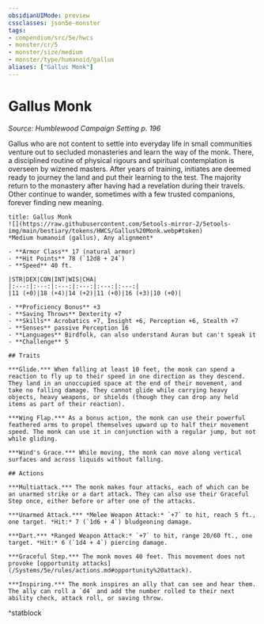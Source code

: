 ```yaml
---
obsidianUIMode: preview
cssclasses: json5e-monster
tags:
- compendium/src/5e/hwcs
- monster/cr/5
- monster/size/medium
- monster/type/humanoid/gallus
aliases: ["Gallus Monk"]
---
```

# Gallus Monk
*Source: Humblewood Campaign Setting p. 196*  

Gallus who are not content to settle into everyday life in small communities venture out to secluded monasteries and learn the way of the monk. There, a disciplined routine of physical rigours and spiritual contemplation is overseen by wizened masters. After years of training, initiates are deemed ready to journey the land and put their learning to the test. The majority return to the monastery after having had a revelation during their travels. Other continue to wander, sometimes with a few trusted companions, forever finding new meaning.

```ad-statblock
title: Gallus Monk
![](https://raw.githubusercontent.com/5etools-mirror-2/5etools-img/main/bestiary/tokens/HWCS/Gallus%20Monk.webp#token)
*Medium humanoid (gallus), Any alignment*

- **Armor Class** 17 (natural armor)
- **Hit Points** 78 (`12d8 + 24`)
- **Speed** 40 ft.

|STR|DEX|CON|INT|WIS|CHA|
|:---:|:---:|:---:|:---:|:---:|:---:|
|11 (+0)|18 (+4)|14 (+2)|11 (+0)|16 (+3)|10 (+0)|

- **Proficiency Bonus** +3
- **Saving Throws** Dexterity +7
- **Skills** Acrobatics +7, Insight +6, Perception +6, Stealth +7
- **Senses** passive Perception 16
- **Languages** Birdfolk, can also understand Auran but can't speak it
- **Challenge** 5

## Traits

***Glide.*** When falling at least 10 feet, the monk can spend a reaction to fly up to their speed in one direction as they descend. They land in an unoccupied space at the end of their movement, and take no falling damage. They cannot glide while carrying heavy objects, heavy weapons, or shields (though they can drop any held items as part of their reaction).

***Wing Flap.*** As a bonus action, the monk can use their powerful feathered arms to propel themselves upward up to half their movement speed. The monk can use it in conjunction with a regular jump, but not while gliding.

***Wind's Grace.*** While moving, the monk can move along vertical surfaces and across liquids without falling.

## Actions

***Multiattack.*** The monk makes four attacks, each of which can be an unarmed strike or a dart attack. They can also use their Graceful Step once, either before or after one of the attacks.

***Unarmed Attack.*** *Melee Weapon Attack:* `+7` to hit, reach 5 ft., one target. *Hit:* 7 (`1d6 + 4`) bludgeoning damage.

***Dart.*** *Ranged Weapon Attack:* `+7` to hit, range 20/60 ft., one target. *Hit:* 6 (`1d4 + 4`) piercing damage.

***Graceful Step.*** The monk moves 40 feet. This movement does not provoke [opportunity attacks](/Systems/5e/rules/actions.md#opportunity%20attack).

***Inspiring.*** The monk inspires an ally that can see and hear them. The ally can roll a `d4` and add the number rolled to their next ability check, attack roll, or saving throw.
```
^statblock